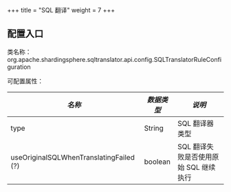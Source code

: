 +++
title = "SQL 翻译"
weight = 7
+++

## 配置入口

类名称：org.apache.shardingsphere.sqltranslator.api.config.SQLTranslatorRuleConfiguration

可配置属性：

| *名称*                                   | *数据类型* | *说明*                           |
| --------------------------------------- | --------- | ------------------------------- |
| type                                    | String    | SQL 翻译器类型                    |
| useOriginalSQLWhenTranslatingFailed (?) | boolean   | SQL 翻译失败是否使用原始 SQL 继续执行 |
